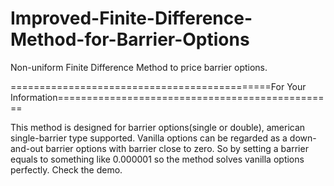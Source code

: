 # Improved-Finite-Difference-Method-for-Barrier-Options
Non-uniform Finite Difference Method to price barrier options.

=============================================For Your Information================================================

This method is designed for barrier options(single or double), american single-barrier type supported.
Vanilla options can be regarded as a down-and-out barrier options with barrier close to zero. So by setting a
barrier equals to something like 0.000001 so the method solves vanilla options perfectly. Check the demo.
